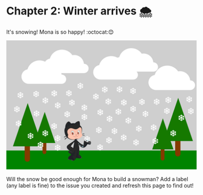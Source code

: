 # Chapter 2: Winter arrives 🌨

It's snowing! Mona is so happy! :octocat::blush:

![](./figure.svg)

Will the snow be good enough for Mona to build a snowman? Add a label (any label is fine) to the
issue you created and refresh this page to find out!